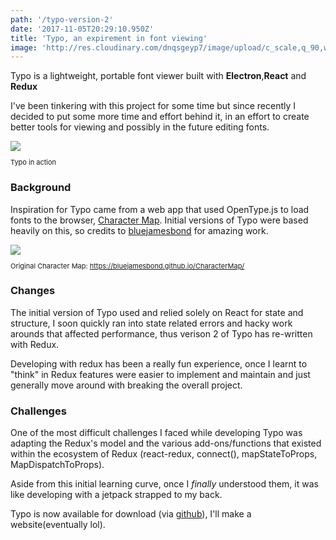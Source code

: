 ```yaml
---
path: '/typo-version-2'
date: '2017-11-05T20:29:10.950Z'
title: 'Typo, an expirement in font viewing'
image: 'http://res.cloudinary.com/dnqsgeyp7/image/upload/c_scale,q_90,w_2893/v1518389760/typo.png'
---
```


Typo is a lightweight, portable font viewer built with <b>Electron</b>,<b>React</b> and <b>Redux</b>

I've been tinkering with this project for some time but since recently I decided to put some more time and effort behind it, in an effort to create better tools for viewing and possibly in the future editing fonts.

<img src="https://i.imgur.com/4Tso6Xk.gif" style="max-width: 100%; max-height:100%" >
<p style="font-size:11px">Typo in action</p>

### Background

Inspiration for Typo came from a web app that used OpenType.js to load fonts to the browser, [Character Map](https://bluejamesbond.github.io/CharacterMap/). Initial versions of Typo were based heavily on this, so credits to [bluejamesbond](https://github.com/bluejamesbond) for amazing work.

<img src="https://i.imgur.com/SXdA77Q.png" style="max-width: 100%; max-height:100%">
<p style="font-size:11px">Original Character Map: <a href="https://bluejamesbond.github.io/CharacterMap/">https://bluejamesbond.github.io/CharacterMap/</a></p>

### Changes

The initial version of Typo used and relied solely on React for state and structure, I soon quickly ran into state related errors and hacky work arounds that affected performance, thus verison 2 of Typo has re-written with Redux.

Developing with redux has been a really fun experience, once I learnt to "think" in Redux features were easier to implement and maintain and just generally move around with breaking the overall project.

### Challenges

One of the most difficult challenges I faced while developing Typo was adapting the Redux's model and the various add-ons/functions that existed within the ecosystem of Redux (react-redux, connect(), mapStateToProps, MapDispatchToProps).

Aside from this initial learning curve, once I _finally_ understood them, it was like developing with a jetpack strapped to my back.

Typo is now available for download (via [github](https://github.com/Pr0x1m4/typo)), I'll make a website(eventually lol).
